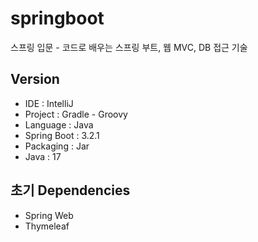# springboot
스프링 입문 - 코드로 배우는 스프링 부트, 웹 MVC, DB 접근 기술

## Version
- IDE : IntelliJ
- Project : Gradle - Groovy
- Language : Java
- Spring Boot : 3.2.1
- Packaging : Jar
- Java : 17

## 초기 Dependencies
- Spring Web
- Thymeleaf
